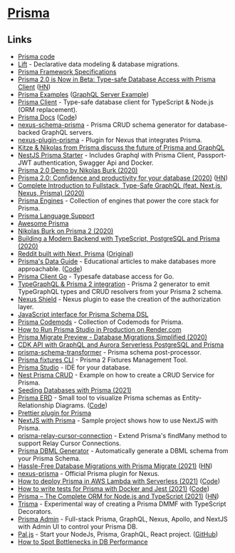 # [Prisma](https://www.prisma.io/)

## Links

- [Prisma code](https://github.com/prisma/prisma)
- [Lift](https://github.com/prisma) - Declarative data modeling & database migrations.
- [Prisma Framework Specifications](https://github.com/prisma/specs)
- [Prisma 2.0 is Now in Beta: Type-safe Database Access with Prisma Client](https://www.prisma.io/blog/prisma-2-beta-b7bcl0gd8d8e) ([HN](https://news.ycombinator.com/item?id=22739121))
- [Prisma Examples](https://github.com/prisma/prisma-examples) ([GraphQL Server Example](https://github.com/prisma/prisma-examples/tree/master/typescript/graphql))
- [Prisma Client](https://github.com/prisma/prisma-client-js) - Type-safe database client for TypeScript & Node.js (ORM replacement).
- [Prisma Docs](https://www.prisma.io/docs/) ([Code](https://github.com/prisma/prisma2-docs))
- [nexus-schema-prisma](https://github.com/AhmedElywa/nexus-schema-prisma) - Prisma CRUD schema generator for database-backed GraphQL servers.
- [nexus-plugin-prisma](https://github.com/graphql-nexus/nexus-plugin-prisma) - Plugin for Nexus that integrates Prisma.
- [Kitze & Nikolas from Prisma discuss the future of Prisma and GraphQL](https://www.youtube.com/watch?v=SbPCWpb3-eA)
- [NestJS Prisma Starter](https://github.com/fivethree-team/nestjs-prisma-starter) - Includes Graphql with Prisma Client, Passport-JWT authentication, Swagger Api and Docker.
- [Prisma 2.0 Demo by Nikolas Burk (2020)](https://www.youtube.com/watch?v=AnJxKWQG_fM)
- [Prisma 2.0: Confidence and productivity for your database (2020)](https://www.prisma.io/blog/announcing-prisma-2-n0v98rzc8br1) ([HN](https://news.ycombinator.com/item?id=23466834))
- [Complete Introduction to Fullstack, Type-Safe GraphQL (feat. Next.js, Nexus, Prisma) (2020)](https://dev.to/prisma/complete-introduction-to-fullstack-type-safe-graphql-feat-next-js-nexus-prisma-c5)
- [Prisma Engines](https://github.com/prisma/prisma-engines) - Collection of engines that power the core stack for Prisma.
- [Prisma Language Support](https://github.com/prisma/language-tools)
- [Awesome Prisma](https://github.com/catalinmiron/awesome-prisma)
- [Nikolas Burk on Prisma 2 (2020)](https://overcast.fm/+N_6LdHvjk)
- [Building a Modern Backend with TypeScript, PostgreSQL and Prisma (2020)](https://www.prisma.io/blog/modern-backend-1-tsjs1ps7kip1)
- [Reddit built with Next, Prisma](https://github.com/nikolasburk/lireddit/) ([Original](https://github.com/benawad/lireddit))
- [Prisma's Data Guide](https://dataguide.prisma.io/) - Educational articles to make databases more approachable. ([Code](https://github.com/prisma/dataguide))
- [Prisma Client Go](https://github.com/prisma/prisma-client-go) - Typesafe database access for Go.
- [TypeGraphQL & Prisma 2 integration](https://github.com/MichalLytek/typegraphql-prisma) - Prisma 2 generator to emit TypeGraphQL types and CRUD resolvers from your Prisma 2 schema.
- [Nexus Shield](https://github.com/Sytten/nexus-shield) - Nexus plugin to ease the creation of the authorization layer.
- [JavaScript interface for Prisma Schema DSL](https://github.com/amplication/prisma-schema-dsl)
- [Prisma Codemods](https://github.com/prisma/codemods) - Collection of Codemods for Prisma.
- [How to Run Prisma Studio in Production on Render.com](https://github.com/blitz-js/blitz/wiki/How-to-Run-Prisma-Studio-in-Production-on-Render.com)
- [Prisma Migrate Preview - Database Migrations Simplified (2020)](https://www.prisma.io/blog/prisma-migrate-preview-b5eno5g08d0b)
- [CDK API with GraphQL and Aurora Serverless PostgreSQL and Prisma](https://github.com/ryands17/graphql-api-cdk-serverless-postgres)
- [prisma-schema-transformer](https://github.com/IBM/prisma-schema-transformer) - Prisma schema post-processor.
- [Prisma fixtures CLI](https://github.com/getbigger-io/prisma-fixtures) - Prisma 2 Fixtures Management Tool.
- [Prisma Studio](https://prisma.studio/) - IDE for your database.
- [Nest Prisma CRUD](https://github.com/johannesschobel/nest-prisma-crud) - Example on how to create a CRUD Service for Prisma.
- [Seeding Databases with Prisma (2021)](https://www.youtube.com/watch?v=2LwTUIqjbPo)
- [Prisma ERD](https://prisma-erd.simonknott.de/) - Small tool to visualize Prisma schemas as Entity-Relationship Diagrams. ([Code](https://github.com/Skn0tt/prisma-erd))
- [Prettier plugin for Prisma](https://github.com/umidbekk/prettier-plugin-prisma)
- [NextJS with Prisma](https://github.com/chenkie/next-prisma) - Sample project shows how to use NextJS with Prisma.
- [prisma-relay-cursor-connection](https://github.com/devoxa/prisma-relay-cursor-connection) - Extend Prisma's findMany method to support Relay Cursor Connections.
- [Prisma DBML Generator](https://github.com/notiz-dev/prisma-dbml-generator) - Automatically generate a DBML schema from your Prisma Schema.
- [Hassle-Free Database Migrations with Prisma Migrate (2021)](https://www.prisma.io/blog/prisma-migrate-ga-b5eno5g08d0b) ([HN](https://news.ycombinator.com/item?id=26480466))
- [nexus-prisma](https://github.com/prisma/nexus-prisma) - Official Prisma plugin for Nexus.
- [How to deploy Prisma in AWS Lambda with Serverless (2021)](https://dev.to/eddeee888/how-to-deploy-prisma-in-aws-lambda-with-serverless-1m76) ([Code](https://github.com/eddeee888/topic-prisma-aws-lambda-deployment))
- [How to write tests for Prisma with Docker and Jest (2021)](https://dev.to/eddeee888/how-to-write-tests-for-prisma-with-docker-and-jest-593i) ([Code](https://github.com/eddeee888/topic-prisma-testing))
- [Prisma – The Complete ORM for Node.js and TypeScript (2021)](https://www.prisma.io/blog/prisma-the-complete-orm-inw24qjeawmb) ([HN](https://news.ycombinator.com/item?id=26887724))
- [Trisma](https://github.com/alii/trisma) - Experimental way of creating a Prisma DMMF with TypeScript Decorators.
- [Prisma Admin](https://github.com/paljs/prisma-admin) - Full-stack Prisma, GraphQL, Nexus, Apollo, and NextJS with Admin UI to control your Prisma DB.
- [Pal.js](https://paljs.com/) - Start your NodeJs, Prisma, GraphQL, React project. ([GitHub](https://github.com/paljs))
- [How to Spot Bottlenecks in DB Performance](https://www.prisma.io/dataguide/managing-databases/how-to-spot-bottlenecks-in-performance)
